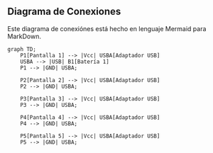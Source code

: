 ## Diagrama de Conexiones

Este diagrama de conexiónes está hecho en lenguaje Mermaid para MarkDown. 

```mermaid
graph TD;
    P1[Pantalla 1] --> |Vcc| USBA[Adaptador USB]
    USBA --> |USB| B1[Batería 1]
    P1 --> |GND| USBA;
    
    P2[Pantalla 2] --> |Vcc| USBA[Adaptador USB]
    P2 --> |GND| USBA;

    P3[Pantalla 3] --> |Vcc| USBA[Adaptador USB]
    P3 --> |GND| USBA;

    P4[Pantalla 4] --> |Vcc| USBA[Adaptador USB]
    P4 --> |GND| USBA;

    P5[Pantalla 5] --> |Vcc| USBA[Adaptador USB]
    P5 --> |GND| USBA;
```